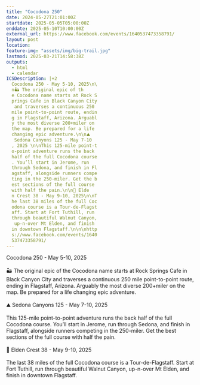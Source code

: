 ```yaml
---
title: "Cocodona 250"
date: 2024-05-27T21:01:00Z
startdate: 2025-05-05T05:00:00Z
enddate: 2025-05-10T10:00:00Z
external_url: https://www.facebook.com/events/1640537473358791/
layout: post
location: 
feature-img: "assets/img/big-trail.jpg"
lastmod: 2025-03-21T14:58:38Z
outputs:
  - html
  - calendar
ICSDescription: |+2
  Cocodona 250 - May 5-10, 2025\n\  n🏜️ The original epic of th  e Cocodona name starts at Rock S  prings Cafe in Black Canyon City   and traverses a continuous 250   mile point-to-point route, endin  g in Flagstaff, Arizona. Arguabl  y the most diverse 200+miler on   the map. Be prepared for a life   changing epic adventure.\n\n⛰️   Sedona Canyons 125 - May 7-10  , 2025 \n\nThis 125-mile point-t  o-point adventure runs the back   half of the full Cocodona course  . You’ll start in Jerome, run   through Sedona, and finish in Fl  agstaff, alongside runners compe  ting in the 250-miler. Get the b  est sections of the full course   with half the pain.\n\n🌲 Elde  n Crest 38 - May 9-10, 2025\n\nT  he last 38 miles of the full Coc  odona course is a Tour-de-Flagst  aff. Start at Fort Tuthill, run   through beautiful Walnut Canyon,   up-n-over Mt Elden, and finish   in downtown Flagstaff.\n\n\nhttp  s://www.facebook.com/events/1640  537473358791/
---
```


Cocodona 250 - May 5-10, 2025<br>
  <br>
  🏜️ The original epic of the Cocodona name starts at Rock Springs Cafe in Black Canyon City and traverses a continuous 250 mile point-to-point route, ending in Flagstaff, Arizona. Arguably the most diverse 200+miler on the map. Be prepared for a life changing epic adventure.<br>
  <br>
  ⛰️ Sedona Canyons 125 - May 7-10, 2025 <br>
  <br>
  This 125-mile point-to-point adventure runs the back half of the full Cocodona course. You’ll start in Jerome, run through Sedona, and finish in Flagstaff, alongside runners competing in the 250-miler. Get the best sections of the full course with half the pain.<br>
  <br>
  🌲 Elden Crest 38 - May 9-10, 2025<br>
  <br>
  The last 38 miles of the full Cocodona course is a Tour-de-Flagstaff. Start at Fort Tuthill, run through beautiful Walnut Canyon, up-n-over Mt Elden, and finish in downtown Flagstaff.<br>
  <br>
  <br>
  
